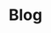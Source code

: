 ---
# You don't need to edit this file, it's empty on purpose.
# Edit theme's home layout instead if you wanna make some changes
# See: https://jekyllrb.com/docs/themes/#overriding-theme-defaults
layout: blog
title: "Blog"
headline: "Thought experiments, storywriting and idea-generation."
pagination: 
  enabled: true
---